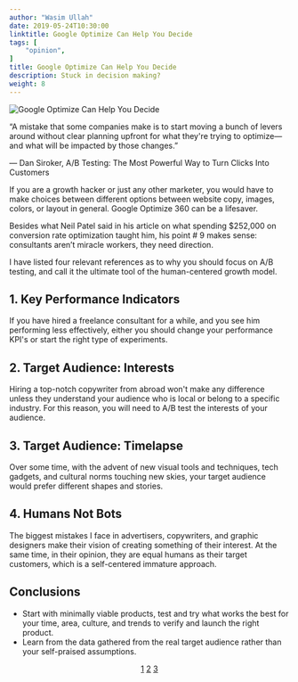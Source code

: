 ```yaml
---
author: "Wasim Ullah"
date: 2019-05-24T10:30:00
linktitle: Google Optimize Can Help You Decide
tags: [
    "opinion",
]
title: Google Optimize Can Help You Decide
description: Stuck in decision making?
weight: 8
---
```


![Google Optimize Can Help You Decide](/images/ab.jpg)



“A mistake that some companies make is to start moving a bunch of levers around without clear planning upfront for what they're trying to optimize—and what will be impacted by those changes.” 

― Dan Siroker, A/B Testing: The Most Powerful Way to Turn Clicks Into Customers

If you are a growth hacker or just any other marketer, you would have to make choices between different options between website copy, images, colors, or layout in general. Google Optimize 360 can be a lifesaver.

Besides what Neil Patel said in his article on what spending $252,000 on conversion rate optimization taught him, his point # 9 makes sense: consultants aren’t miracle workers, they need direction.

I have listed four relevant references as to why you should focus on A/B testing, and call it the ultimate tool of the human-centered growth model.

## 1. Key Performance Indicators
If you have hired a freelance consultant for a while, and you see him performing less effectively, either you should change your performance KPI's or start the right type of experiments.

## 2. Target Audience: Interests
Hiring a top-notch copywriter from abroad won't make any difference unless they understand your audience who is local or belong to a specific industry. For this reason, you will need to A/B test the interests of your audience.

## 3. Target Audience: Timelapse
Over some time, with the advent of new visual tools and techniques, tech gadgets, and cultural norms touching new skies, your target audience would prefer different shapes and stories.

## 4. Humans Not Bots
The biggest mistakes I face in advertisers, copywriters, and graphic designers make their vision of creating something of their interest. At the same time, in their opinion, they are equal humans as their target customers, which is a self-centered immature approach.

## Conclusions
<ul>
  <li>Start with minimally viable products, test and try what works the best for your time, area, culture, and trends to verify and launch the right product.</li>
  <li>Learn from the data gathered from the real target audience rather than your self-praised assumptions.</li>
</ul>  

<center> <a href="#">1</a> <a href="#">2</a> <a href="#">3</a> </center>
